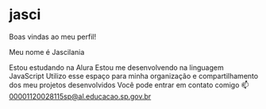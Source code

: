 # jasci
Boas vindas ao meu perfil!

Meu nome é Jascilania

Estou estudando na Alura
Estou me desenvolvendo na linguagem JavaScript
Utilizo esse espaço para minha organização e compartilhamento dos meu projetos desenvolvidos
Você pode entrar em contato comigo 📫
00001120028115sp@al.educacao.sp.gov.br 
